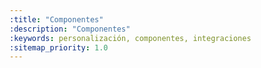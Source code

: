 ```yaml
---
:title: "Componentes"
:description: "Componentes"
:keywords: personalización, componentes, integraciones 
:sitemap_priority: 1.0
---
```

